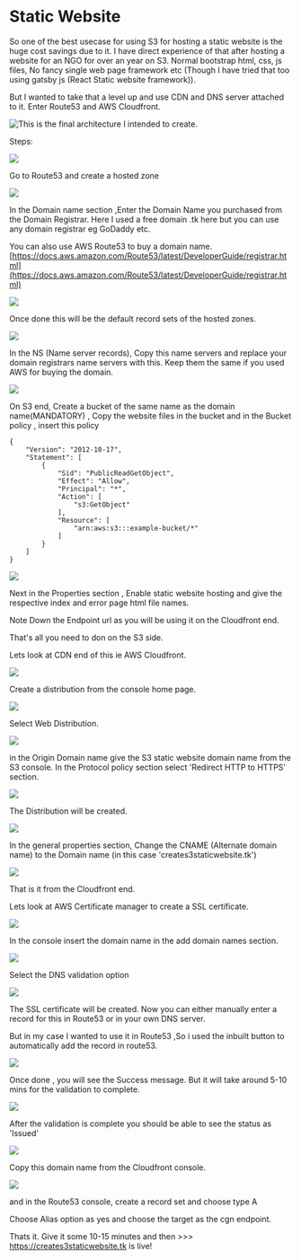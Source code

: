 # Static Website

So one of the best usecase for using S3 for hosting a static website is the huge cost savings due to it. I have direct experience of that after hosting a website for an NGO for over an year on S3. Normal bootstrap html, css, js files, No fancy single web page framework etc \(Though I have tried that too using gatsby js \(React Static website framework\)\).

But I wanted to take that a level up and use CDN and DNS server attached to it. Enter Route53 and AWS Cloudfront.

![This is the final architecture I intended to create.](../../../.gitbook/assets/s31.png)

Steps:

![](../../../.gitbook/assets/s32.png)

Go to Route53 and create a hosted zone

![](../../../.gitbook/assets/s33.png)

In the Domain name section ,Enter the Domain Name you purchased from the Domain Registrar. Here I used a free domain .tk here but you can use any domain registrar eg GoDaddy etc.

You can also use AWS Route53 to buy a domain name. [https://docs.aws.amazon.com/Route53/latest/DeveloperGuide/registrar.html](https://docs.aws.amazon.com/Route53/latest/DeveloperGuide/registrar.html)

![](../../../.gitbook/assets/s34.png)

Once done this will be the default record sets of the hosted zones.

![](../../../.gitbook/assets/s35.png)

In the NS \(Name server records\), Copy this name servers and replace your domain registrars name servers with this. Keep them the same if you used AWS for buying the domain.

![](../../../.gitbook/assets/s36.png)

On S3 end, Create a bucket of the same name as the domain name\(MANDATORY\) , Copy the website files in the bucket and in the Bucket policy , insert this policy

```text
{
    "Version": "2012-10-17",
    "Statement": [
        {
            "Sid": "PublicReadGetObject",
            "Effect": "Allow",
            "Principal": "*",
            "Action": [
                "s3:GetObject"
            ],
            "Resource": [
                "arn:aws:s3:::example-bucket/*"
            ]
        }
    ]
}

```

![](../../../.gitbook/assets/s37.png)

Next in the Properties section , Enable static website hosting and give the respective index and error page html file names.

Note Down the Endpoint url as you will be using it on the Cloudfront end.

That's all you need to don on the S3 side.

Lets look at CDN end of this ie AWS Cloudfront.

![](../../../.gitbook/assets/s38.png)

Create a distribution from the console home page.

![](../../../.gitbook/assets/s39.png)

Select Web Distribution.

![](../../../.gitbook/assets/s310.png)

in the Origin Domain name give the S3 static website domain name from the S3 console. In the Protocol policy section select 'Redirect HTTP to HTTPS' section.

![](../../../.gitbook/assets/s311.png)

The Distribution will be created.

![](../../../.gitbook/assets/s312.png)

In the general properties section, Change the CNAME \(Alternate domain name\) to the Domain name \(in this case 'creates3staticwebsite.tk'\)

![](../../../.gitbook/assets/s313.png)

That is it from the Cloudfront end. 

Lets look at AWS Certificate manager to create a SSL certificate.

![](../../../.gitbook/assets/s314.png)

In the console insert the domain name in the add domain names section.

![](../../../.gitbook/assets/s315.png)

Select the DNS validation option

![](../../../.gitbook/assets/s316.png)

The SSL certificate will be created. Now you can either manually enter a record for this in Route53 or in your own DNS server. 

But in my case I wanted to use it in Route53 ,So i used the inbuilt button to automatically add the record in route53.

![](../../../.gitbook/assets/s317.png)

Once done , you will see the Success message. But it will take around 5-10 mins for the validation to complete.

![](../../../.gitbook/assets/s318.png)

After the validation is complete you should be able to see the status as 'Issued'

![](../../../.gitbook/assets/s319.png)

Copy this domain name from the Cloudfront console.

![](../../../.gitbook/assets/s320.png)

and in the Route53 console,  create a record set and choose type A

Choose Alias option as yes and choose the target as the cgn endpoint.

Thats it. Give it some 10-15 minutes and then &gt;&gt;&gt; https://creates3staticwebsite.tk is live!



